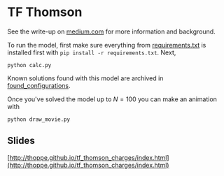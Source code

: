 # TF Thomson

See the write-up on [medium.com](https://medium.com/@travis.hoppe/stupid-tensorflow-tricks-3a837194b7a0) for more information and background.

To run the model, first make sure everything from [requirements.txt](requirements.txt) is installed first with `pip install -r requirements.txt`. Next, 

    python calc.py

Known solutions found with this model are archived in [found_configurations](found_configurations/).

Once you've solved the model up to $N=100$ you can make an animation with

    python draw_movie.py


## Slides

[http://thoppe.github.io/tf_thomson_charges/index.html](http://thoppe.github.io/tf_thomson_charges/index.html)
